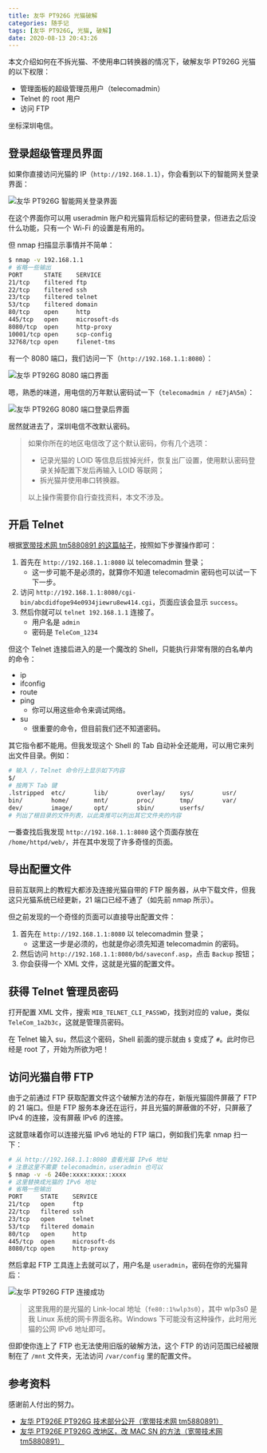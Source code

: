 ```yaml
---
title: 友华 PT926G 光猫破解
categories: 随手记
tags: [友华 PT926G, 光猫, 破解]
date: 2020-08-13 20:43:26
---
```


本文介绍如何在不拆光猫、不使用串口转换器的情况下，破解友华 PT926G 光猫的以下权限：

- 管理面板的超级管理员用户（telecomadmin）
- Telnet 的 root 用户
- 访问 FTP

坐标深圳电信。

登录超级管理员界面
---------------

如果你直接访问光猫的 IP（`http://192.168.1.1`），你会看到以下的智能网关登录界面：

![友华 PT926G 智能网关登录界面](../../../../usr/uploads/202008/youhua-pt926g-default-page.png)

在这个界面你可以用 useradmin 账户和光猫背后标记的密码登录，但进去之后没什么功能，只有一个 Wi-Fi 的设置是有用的。

但 nmap 扫描显示事情并不简单：

```bash
$ nmap -v 192.168.1.1
# 省略一些输出
PORT      STATE    SERVICE
21/tcp    filtered ftp
22/tcp    filtered ssh
23/tcp    filtered telnet
53/tcp    filtered domain
80/tcp    open     http
445/tcp   open     microsoft-ds
8080/tcp  open     http-proxy
10001/tcp open     scp-config
32768/tcp open     filenet-tms
```

有一个 8080 端口，我们访问一下（`http://192.168.1.1:8080`）：

![友华 PT926G 8080 端口界面](../../../../usr/uploads/202008/youhua-pt926g-8080.png)

嗯，熟悉的味道，用电信的万年默认密码试一下（`telecomadmin / nE7jA%5m`）：

![友华 PT926G 8080 端口登录后界面](../../../../usr/uploads/202008/youhua-pt926g-8080-logged-on.png)

居然就进去了，深圳电信不改默认密码。

> 如果你所在的地区电信改了这个默认密码，你有几个选项：
>
> - 记录光猫的 LOID 等信息后拔掉光纤，恢复出厂设置，使用默认密码登录关掉配置下发后再输入 LOID 等联网；
> - 拆光猫并使用串口转换器。
>
> 以上操作需要你自行查找资料，本文不涉及。

开启 Telnet
----------

根据[宽带技术网 tm5880891 的这篇帖子](http://www.chinadsl.net/forum.php?mod=viewthread&tid=165272)，按照如下步骤操作即可：

1. 首先在 `http://192.168.1.1:8080` 以 telecomadmin 登录；
   - 这一步可能不是必须的，就算你不知道 telecomadmin 密码也可以试一下下一步。
2. 访问 `http://192.168.1.1:8080/cgi-bin/abcdidfope94e0934jiewru8ew414.cgi`，页面应该会显示 `success`。
3. 然后你就可以 `telnet 192.168.1.1` 连接了。
   - 用户名是 `admin`
   - 密码是 `TeleCom_1234`

但这个 Telnet 连接后进入的是一个魔改的 Shell，只能执行非常有限的白名单内的命令：

- ip
- ifconfig
- route
- ping
  - 你可以用这些命令来调试网络。
- su
  - 很重要的命令，但目前我们还不知道密码。

其它指令都不能用。但我发现这个 Shell 的 Tab 自动补全还能用，可以用它来列出文件目录。例如：

```bash
# 输入 /，Telnet 命令行上显示如下内容
$/
# 按两下 Tab 键
.lstripped  etc/        lib/        overlay/    sys/        usr/
bin/        home/       mnt/        proc/       tmp/        var/
dev/        image/      opt/        sbin/       userfs/
# 列出了根目录的文件列表，以此类推可以列出其它文件夹的内容
```

一番查找后我发现 `http://192.168.1.1:8080` 这个页面存放在 `/home/httpd/web/`，并在其中发现了许多奇怪的页面。

导出配置文件
----------

目前互联网上的教程大都涉及连接光猫自带的 FTP 服务器，从中下载文件，但我这只光猫系统已经更新，21 端口已经不通了（如先前 nmap 所示）。

但之前发现的一个奇怪的页面可以直接导出配置文件：

1. 首先在 `http://192.168.1.1:8080` 以 telecomadmin 登录；
   - 这里这一步是必须的，也就是你必须先知道 telecomadmin 的密码。
2. 然后访问 `http://192.168.1.1:8080/bd/saveconf.asp`，点击 `Backup` 按钮；
3. 你会获得一个 XML 文件，这就是光猫的配置文件。

获得 Telnet 管理员密码
--------------------

打开配置 XML 文件，搜索 `MIB_TELNET_CLI_PASSWD`，找到对应的 value，类似 `TeleCom_1a2b3c`，这就是管理员密码。

在 Telnet 输入 su，然后这个密码，Shell 前面的提示就由 `$` 变成了 `#`。此时你已经是 root 了，开始为所欲为吧！

访问光猫自带 FTP
--------------

由于之前通过 FTP 获取配置文件这个破解方法的存在，新版光猫固件屏蔽了 FTP 的 21 端口。但是 FTP 服务本身还在运行，并且光猫的屏蔽做的不好，只屏蔽了 IPv4 的连接，没有屏蔽 IPv6 的连接。

这就意味着你可以连接光猫 IPv6 地址的 FTP 端口，例如我们先拿 nmap 扫一下：

```bash
# 从 http://192.168.1.1:8080 查看光猫 IPv6 地址
# 注意这里不需要 telecomadmin，useradmin 也可以
$ nmap -v -6 240e:xxxx:xxxx::xxxx
# 这里替换成光猫的 IPv6 地址
# 省略一些输出
PORT     STATE    SERVICE
21/tcp   open     ftp
22/tcp   filtered ssh
23/tcp   open     telnet
53/tcp   filtered domain
80/tcp   open     http
445/tcp  open     microsoft-ds
8080/tcp open     http-proxy
```

然后拿起 FTP 工具连上去就可以了，用户名是 `useradmin`，密码在你的光猫背后：

![友华 PT926G FTP 连接成功](../../../../usr/uploads/202008/youhua-pt926g-ftp.png)

> 这里我用的是光猫的 Link-local 地址（`fe80::1%wlp3s0`），其中 wlp3s0 是我 Linux 系统的网卡界面名称。Windows 下可能没有这种操作，此时用光猫的公网 IPv6 地址即可。

但即使你连上了 FTP 也无法使用旧版的破解方法，这个 FTP 的访问范围已经被限制在了 `/mnt` 文件夹，无法访问 `/var/config` 里的配置文件。

参考资料
-------

感谢前人付出的努力。

- [友华 PT926E PT926G 技术部分公开（宽带技术网 tm5880891）](http://www.chinadsl.net/forum.php?mod=viewthread&tid=165272)
- [友华 PT926E PT926G 改地区，改 MAC SN 的方法（宽带技术网 tm5880891）](http://www.chinadsl.net/forum.php?mod=viewthread&tid=166519)
